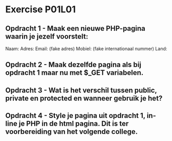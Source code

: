 # Exercise P01L01

## Opdracht 1 - Maak een nieuwe PHP-pagina waarin je jezelf voorstelt:
Naam:
Adres:
Email: (fake adres)
Mobiel: (fake internationaal nummer)
Land:

## Opdracht 2 - Maak dezelfde pagina als bij opdracht 1 maar nu met $\_GET variabelen.

## Opdracht 3 - Wat is het verschil tussen public, private en protected en wanneer gebruik je het?

## Opdracht 4 - Style je pagina uit opdracht 1, in-line je PHP in de html pagina. Dit is ter voorbereiding van het volgende college.
